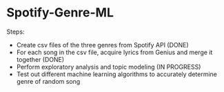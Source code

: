 # Spotify-Genre-ML

Steps: 
- Create csv files of the three genres from Spotify API (DONE)
- For each song in the csv file, acquire lyrics from Genius and merge it together (DONE)
- Perform exploratory analysis and topic modeling (IN PROGRESS)
- Test out different machine learning algorithms to accurately determine genre of random song
